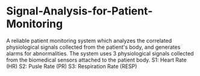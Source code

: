 # Signal-Analysis-for-Patient-Monitoring
A reliable patient monitoring system which analyzes the correlated physiological signals collected from the patient's body, and generates alarms for abnormalities. 
The system uses 3 physiological signals collected from the biomedical sensors attached to the patient body.
S1: Heart Rate (HR)
S2: Pusle Rate (PR)
S3: Respiration Rate (RESP)
